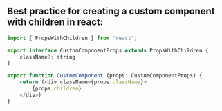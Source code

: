 ## Best practice for creating a custom component with children in react:

```js
import { PropsWithChildren } from "react";

export interface CustomComponentProps extends PropsWithChildren {
    className?: string
}

export function CustomComponent (props: CustomComponentProps) {
    return (<div className={props.className}>
        {props.children}
    </div>)
}
```

